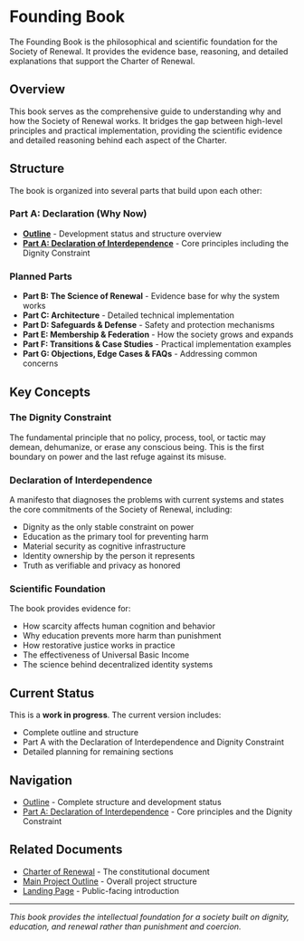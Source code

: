 # Founding Book

The Founding Book is the philosophical and scientific foundation for the Society of Renewal. It provides the evidence base, reasoning, and detailed explanations that support the Charter of Renewal.

## Overview

This book serves as the comprehensive guide to understanding why and how the Society of Renewal works. It bridges the gap between high-level principles and practical implementation, providing the scientific evidence and detailed reasoning behind each aspect of the Charter.

## Structure

The book is organized into several parts that build upon each other:

### Part A: Declaration (Why Now)

- **[Outline](outline.md)** - Development status and structure overview
- **[Part A: Declaration of Interdependence](Part%20A.md)** - Core principles including the Dignity Constraint

### Planned Parts

- **Part B: The Science of Renewal** - Evidence base for why the system works
- **Part C: Architecture** - Detailed technical implementation
- **Part D: Safeguards & Defense** - Safety and protection mechanisms
- **Part E: Membership & Federation** - How the society grows and expands
- **Part F: Transitions & Case Studies** - Practical implementation examples
- **Part G: Objections, Edge Cases & FAQs** - Addressing common concerns

## Key Concepts

### The Dignity Constraint

The fundamental principle that no policy, process, tool, or tactic may demean, dehumanize, or erase any conscious being. This is the first boundary on power and the last refuge against its misuse.

### Declaration of Interdependence

A manifesto that diagnoses the problems with current systems and states the core commitments of the Society of Renewal, including:

- Dignity as the only stable constraint on power
- Education as the primary tool for preventing harm
- Material security as cognitive infrastructure
- Identity ownership by the person it represents
- Truth as verifiable and privacy as honored

### Scientific Foundation

The book provides evidence for:

- How scarcity affects human cognition and behavior
- Why education prevents more harm than punishment
- How restorative justice works in practice
- The effectiveness of Universal Basic Income
- The science behind decentralized identity systems

## Current Status

This is a **work in progress**. The current version includes:

- Complete outline and structure
- Part A with the Declaration of Interdependence and Dignity Constraint
- Detailed planning for remaining sections

## Navigation

- [Outline](outline.md) - Complete structure and development status
- [Part A: Declaration of Interdependence](Part%20A.md) - Core principles and the Dignity Constraint

## Related Documents

- [Charter of Renewal](../charter/) - The constitutional document
- [Main Project Outline](../../outline.md) - Overall project structure
- [Landing Page](../../landing-page.md) - Public-facing introduction

---

_This book provides the intellectual foundation for a society built on dignity, education, and renewal rather than punishment and coercion._
